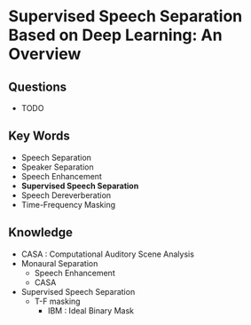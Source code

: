 # Supervised Speech Separation Based on Deep Learning: An Overview
## Questions
- TODO
## Key Words
- Speech Separation
- Speaker Separation
- Speech Enhancement
- **Supervised Speech Separation**
- Speech Dereverberation
- Time-Frequency Masking
## Knowledge
- CASA : Computational Auditory Scene Analysis
- Monaural Separation
    - Speech Enhancement
    - CASA
- Supervised Speech Separation
    - T-F masking
        - IBM : Ideal Binary Mask